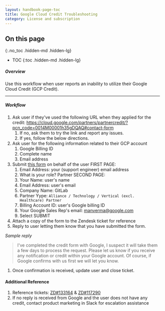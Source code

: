 ```yaml
---
layout: handbook-page-toc
title: Google Cloud Credit Troubleshooting
category: License and subscription
---
```


## On this page
{:.no_toc .hidden-md .hidden-lg}

- TOC
{:toc .hidden-md .hidden-lg}

##### Overview

Use this workflow when user reports an inability to utilize their Google Cloud Credit (GCP Credit).


______________

##### Workflow
1. Ask user if they've used the following URL when they applied for the credit: https://cloud.google.com/partners/partnercredit/?pcn_code=0014M00001h35gDQAQ#contact-form
    1. If no, ask them to try the link and report any issues.
    2. If yes, follow the below directions.
1. Ask user for the following information related to their GCP account
    1. Google Billing ID
    1. Complete name
    1. Email address
1. Submit [this form](https://docs.google.com/forms/d/e/1FAIpQLScKgwz-P8wcBpQ-SprEEQDzxHoVyoBlaYqStlP9LsVUvHTTQQ/viewform) on behalf of the user
    FIRST PAGE:
    1. Email Address: your (support engineer) email address
    1. What is your role? Partner
    SECOND PAGE:
    1. Your Name: user's name
    1. Email Address: user's email
    1. Company Name: GitLab
    1. Partner Yype: `Alliance / Technology / Vertical (excl. Healthcare) Partner`
    1. Billing Account ID: user's Google billing ID
    1. Your Google Sales Rep's email: manverma@google.com
    1. Select SUBMIT
1. Attach a copy of the form to the Zendesk ticket for reference
1. Reply to user letting them know that you have submitted the form.

_Sample reply_

>I've completed the credit form with Google, I suspect it will take them a few days to process the request. Please let us know if you receive any notification or credit within your Google account. Of course, if Google confirms with us first we will let you know.

1. Once confirmation is received, update user and close ticket.

#### Additional Reference
1. Reference tickets: [ZD#133164](https://gitlab.zendesk.com/agent/tickets/133164) & [ZD#117290](https://gitlab.zendesk.com/agent/tickets/117290)
1. If no reply is received from Google and the user does not have any credit, contact product marketing in Slack for escalation assistance
